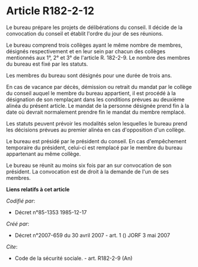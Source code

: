# Article R182-2-12

Le bureau prépare les projets de délibérations du conseil. Il décide de la convocation du conseil et établit l'ordre du jour
de ses réunions.

Le bureau comprend trois collèges ayant le même nombre de membres, désignés respectivement et en leur sein par chacun des
collèges mentionnés aux 1°, 2° et 3° de l'article R. 182-2-9. Le nombre des membres du bureau est fixé par les statuts.

Les membres du bureau sont désignés pour une durée de trois ans.

En cas de vacance par décès, démission ou retrait du mandat par le collège du conseil auquel le membre du bureau appartient,
il est procédé à la désignation de son remplaçant dans les conditions prévues au deuxième alinéa du présent article. Le
mandat de la personne désignée prend fin à la date où devrait normalement prendre fin le mandat du membre remplacé.

Les statuts peuvent prévoir les modalités selon lesquelles le bureau prend les décisions prévues au premier alinéa en cas
d'opposition d'un collège.

Le bureau est présidé par le président du conseil. En cas d'empêchement temporaire du président, celui-ci est remplacé par le
membre du bureau appartenant au même collège.

Le bureau se réunit au moins six fois par an sur convocation de son président. La convocation est de droit à la demande de
l'un de ses membres.

**Liens relatifs à cet article**

_Codifié par_:

  - Décret n°85-1353 1985-12-17

_Créé par_:

  - Décret n°2007-659 du 30 avril 2007 - art. 1 () JORF 3 mai 2007

_Cite_:

  - Code de la sécurité sociale. - art. R182-2-9 (An)
